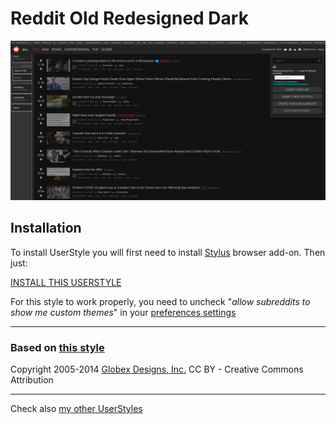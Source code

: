 # Reddit Old Redesigned Dark

![Screenshot](screenshot.png)

## Installation

  To install UserStyle you will first need to install
  [Stylus](https://github.com/openstyles/stylus) browser add-on. Then just:

  [INSTALL THIS USERSTYLE](https://raw.githubusercontent.com/Jorengarenar/RedditOldRedesignedDark/master/RedditOldRedesignedDark.user.css)

  For this style to work properly, you need to uncheck
  "_allow subreddits to show me custom themes_" in your
  [preferences settings](https://old.reddit.com/prefs)

---

### Based on [this style](https://userstyles.org/styles/75410)

Copyright  2005-2014  [Globex Designs, Inc.](https://userstyles.org/users/6943) CC BY - Creative Commons Attribution

---

Check also [my other UserStyles](https://github.com/Jorengarenar/userstyles)
